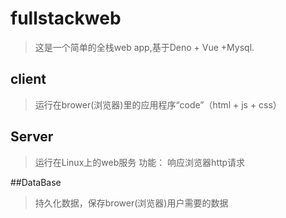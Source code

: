 # fullstackweb
>这是一个简单的全栈web app,基于Deno + Vue +Mysql.

## client
>运行在brower(浏览器)里的应用程序“code”（html + js + css）
## Server
>运行在Linux上的web服务
功能：
响应浏览器http请求

##DataBase
>持久化数据，保存brower(浏览器)用户需要的数据
